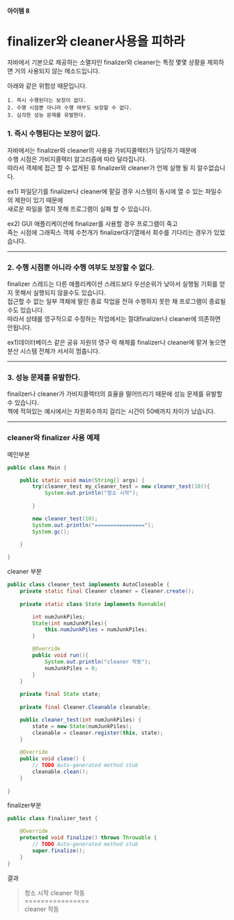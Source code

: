 
#### 아이템 8
# finalizer와 cleaner사용을 피하라

자바에서 기본으로 제공하는 소멸자인 finalizer와 cleaner는 특정 몇몇 상황을 제외하면 거의 사용되지 않는 메소드입니다.

아래와 같은 위험성 때문입니다.

    1. 즉시 수행된다는 보장이 없다.
    2. 수행 시점뿐 아니라 수행 여부도 보장할 수 없다.
    3. 심각한 성능 문제를 유발한다.

### 1. 즉시 수행된다는 보장이 없다.

자바에서는 finalizer와 cleaner의 사용을 가비지콜렉터가 담당하기 때문에   
수행 시점은 가비지콜렉터 알고리즘에 따라 달라집니다.   
따라서 객체에 접근 할 수 없게된 후 finalizer와 cleaner가 언제 실행 될 지 알수없습니다.

ex1) 파일닫기를 finalizer나 cleaner에 맡길 경우 시스템이 동시에 열 수 있는 파일수의 제한이 있기 때문에   
    새로운 파일을 열지 못해 프로그램이 실패 할 수 있습니다.

ex2) GUI 애플리케이션에 finalizer를 사용할 경우 프로그램이 죽고   
    죽는 시점에 그래픽스 객체 수천개가 finalizer대기열에서 회수를 기다리는 경우가 있었습니다.

***
### 2. 수행 시점뿐 아니라 수행 여부도 보장할 수 없다.

finalizer 스레드는 다른 애플리케이션 스레드보다 우선순위가 낮아서 실행될 기회를 얻지 못해서 실행되지 않을수도 있습니다.   
접근할 수 없는 일부 객체에 딸린 종료 작업을 전혀 수행하지 못한 채 프로그램이 종료될 수도 있습니다.   
따라서 상태를 영구적으로 수정하는 작업에서는 절대finalizer나 cleaner에 의존하면 안됩니다.   

ex1)데이터베이스 같은 공유 자원의 영구 락 해제를 finalizer나 cleaner에 맡겨 놓으면 분산 시스템 전체가 서서히 멈춥니다.

***
### 3. 성능 문제를 유발한다.

finailzer나 cleaner가 가비지콜렉터의 효율을 떨어뜨리기 때문에 성능 문제를 유발할 수 있습니다.   
책에 적혀있는 예시에서는 자원회수까지 걸리는 시간이 50배까지 차이가 났습니다.

***

### cleaner와 finalizer 사용 예제

메인부분
```java
public class Main {

	public static void main(String[] args) {
		try(cleaner_test my_cleaner_test = new cleaner_test(10)){
			System.out.println("청소 시작");
			
		}

		new cleaner_test(10);
		System.out.println("================");
		System.gc();
		
	}

}

```

cleaner 부분
```java
public class cleaner_test implements AutoCloseable {
	private static final Cleaner cleaner = Cleaner.create();
	
	private static class State implements Runnable{

		int numJunkPiles;
		State(int numJunkPiles){
			this.numJunkPiles = numJunkPiles;
		}

		@Override
		public void run(){
			System.out.println("cleaner 작동");
			numJunkPiles = 0;
		}
	}
	
	private final State state;
	
	private final Cleaner.Cleanable cleanable;

	public cleaner_test(int numJunkPiles) {
		state = new State(numJunkPiles);
		cleanable = cleaner.register(this, state);
	}
	
	@Override
	public void close() {
		// TODO Auto-generated method stub
		cleanable.clean();
	}
	
}

```

finalizer부분
```java
public class finalizer_test {

	@Override
	protected void finalize() throws Throwable {
		// TODO Auto-generated method stub
		super.finalize();
	}
}
```


결과

>청소 시작
cleaner 작동   
================   
cleaner 작동   
